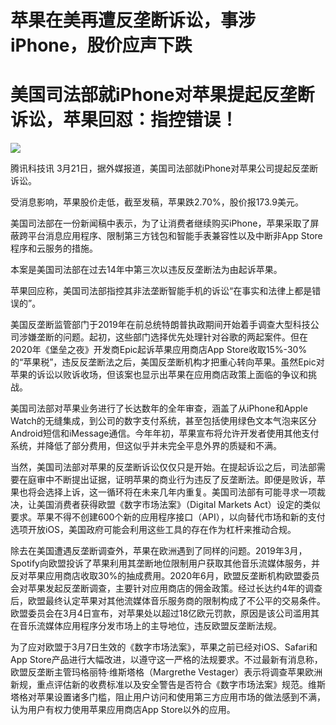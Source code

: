 # 苹果在美再遭反垄断诉讼，事涉iPhone，股价应声下跌

# 美国司法部就iPhone对苹果提起反垄断诉讼，苹果回怼：指控错误！

![](https://inews.gtimg.com/news_bt/ObgYnsEhIZXyxXb3wG8-WkGmeWO_bxM090dkQMOr8BxlEAA/1000)

腾讯科技讯 3月21日，据外媒报道，美国司法部就iPhone对苹果公司提起反垄断诉讼。

受消息影响，苹果股价走低，截至发稿，苹果跌2.70%，股价报173.9美元。

美国司法部在一份新闻稿中表示，为了让消费者继续购买iPhone，苹果采取了屏蔽跨平台消息应用程序、限制第三方钱包和智能手表兼容性以及中断非App
Store程序和云服务的措施。

本案是美国司法部在过去14年中第三次以违反反垄断法为由起诉苹果。

苹果回应称，美国司法部指控其非法垄断智能手机的诉讼“在事实和法律上都是错误的”。

美国反垄断监管部门于2019年在前总统特朗普执政期间开始着手调查大型科技公司涉嫌垄断的问题。起初，这些部门选择优先处理针对谷歌的两起案件。但在2020年《堡垒之夜》开发商Epic起诉苹果应用商店App
Store收取15%-30%的“苹果税”，违反反垄断法之后，美国反垄断机构才把重心转向苹果。虽然Epic对苹果的诉讼以败诉收场，但该案也显示出苹果在应用商店政策上面临的争议和挑战。

美国司法部对苹果业务进行了长达数年的全年审查，涵盖了从iPhone和Apple
Watch的无缝集成，到公司的数字支付系统，甚至包括使用绿色文本气泡来区分Android短信和iMessage通信。今年年初，苹果宣布将允许开发者使用其他支付系统，并降低了部分费用，但这似乎并未完全平息外界的质疑和不满。

当然，美国司法部对苹果的反垄断诉讼仅仅只是开始。在提起诉讼之后，司法部需要在庭审中不断提出证据，证明苹果的商业行为违反了反垄断法。即便是败诉，苹果也将会选择上诉，这一循环将在未来几年内重复。美国司法部有可能寻求一项裁决，让美国消费者获得欧盟《数字市场法案》（Digital
Markets
Act）设定的类似要求。苹果不得不创建600个新的应用程序接口（API），以向替代市场和新的支付选项开放iOS，美国政府可能会利用这些工具的存在作为杠杆来推动合规。

除去在美国遭遇反垄断调查外，苹果在欧洲遇到了同样的问题。2019年3月，Spotify向欧盟投诉了苹果利用其垄断地位限制用户获取其他音乐流媒体服务，并反对苹果应用商店收取30%的抽成费用。2020年6月，欧盟反垄断机构欧盟委员会对苹果发起反垄断调查，主要针对应用商店的佣金政策。经过长达约4年的调查后，欧盟最终认定苹果对其他流媒体音乐服务商的限制构成了不公平的交易条件。欧盟委员会在3月4日宣布，对苹果处以超过18亿欧元罚款，原因是该公司滥用其在音乐流媒体应用程序分发市场上的主导地位，违反欧盟反垄断法规。

为了应对欧盟于3月7日生效的《数字市场法案》，苹果之前已经对iOS、Safari和App
Store产品进行大幅改进，以遵守这一严格的法规要求。不过最新有消息称，欧盟反垄断主管玛格丽特·维斯塔格（Margrethe
Vestager）表示将调查苹果欧洲新规，重点评估新的收费标准以及安全警告是否符合《数字市场法案》规范。维斯塔格对苹果设置诸多门槛，阻止用户访问和使用第三方应用市场的做法感到不满，认为用户有权力使用苹果应用商店App
Store以外的应用。

